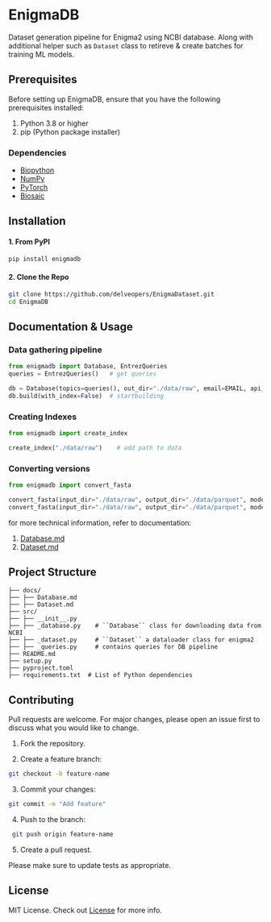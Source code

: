 # EnigmaDB

Dataset generation pipeline for Enigma2 using NCBI database. Along with additional helper such as ``Dataset`` class to retireve & create batches for training ML models.

## Prerequisites

Before setting up EnigmaDB, ensure that you have the following prerequisites installed:

1. Python 3.8 or higher
2. pip (Python package installer)

### Dependencies

- [Biopython](https://biopython.org/)
- [NumPy](https://numpy.org/)
- [PyTorch](https://pytorch.org/)
- [Biosaic](https://pypi.org/project/biosaic/)

## Installation

#### 1. From PyPI

  ```cmd
  pip install enigmadb
  ```

#### 2. Clone the Repo

  ```bash
  git clone https://github.com/delveopers/EnigmaDataset.git
  cd EnigmaDB
  ```

## Documentation & Usage

### Data gathering pipeline

```python
from enigmadb import Database, EntrezQueries
queries = EntrezQueries()   # get queries

db = Database(topics=queries(), out_dir="./data/raw", email=EMAIL, api_key=API_KEY, retmax=1500, max_rate=10)   # set parameters
db.build(with_index=False)  # startbuilding
```

### Creating Indexes

```python
from enigmadb import create_index

create_index("./data/raw")    # add path to data
```

### Converting versions

```python
from enigmadb import convert_fasta

convert_fasta(input_dir="./data/raw", output_dir="./data/parquet", mode='parquet')  # for parquet
convert_fasta(input_dir="./data/raw", output_dir="./data/parquet", mode='csv')  # for csv
```

for more technical information, refer to documentation:

1. [Database.md](https://github.com/delveopers/EnigmaDataset/blob/main/docs/Database.md)
2. [Dataset.md](https://github.com/delveopers/EnigmaDataset/blob/main/docs/Dataset.md)

## Project Structure

```text
├── docs/
├── ├── Database.md
├── ├── Dataset.md
├── src/
├── ├── __init__.py
├── ├── _database.py    # ``Database`` class for downloading data from NCBI
├── ├── _dataset.py     # ``Dataset`` a dataloader class for enigma2
├── ├── _queries.py     # contains queries for DB pipeline
├── README.md
├── setup.py
├── pyproject.toml
├── requirements.txt  # List of Python dependencies
```

## Contributing

Pull requests are welcome. For major changes, please open an issue first to discuss what you would like to change.

1. Fork the repository.

2. Create a feature branch:

  ```bash
  git checkout -b feature-name
  ```

3. Commit your changes:
  
  ```bash
  git commit -m "Add feature"
  ```

4. Push to the branch:

  ```bash
   git push origin feature-name
  ```

5. Create a pull request.

Please make sure to update tests as appropriate.

## License

MIT License. Check out [License](LICENSE) for more info.